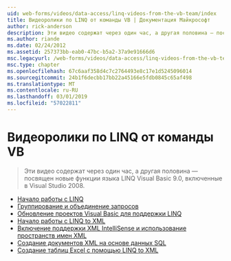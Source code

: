 ```yaml
---
uid: web-forms/videos/data-access/linq-videos-from-the-vb-team/index
title: Видеоролики по LINQ от команды VB | Документация Майкрософт
author: rick-anderson
description: Эти видео содержат через один час, а другая половина — посвящен новые функции языка LINQ Visual Basic 9.0, включенные в Visual Studio 2008.
ms.author: riande
ms.date: 02/24/2012
ms.assetid: 257373bb-eab0-47bc-b5a2-37a9e91666d6
msc.legacyurl: /web-forms/videos/data-access/linq-videos-from-the-vb-team
msc.type: chapter
ms.openlocfilehash: 67c6aaf358d4c7c2764493e8c17e1d5245096014
ms.sourcegitcommit: 24b1f6decbb17bb22a45166e5fdb0845c65af498
ms.translationtype: MT
ms.contentlocale: ru-RU
ms.lasthandoff: 03/01/2019
ms.locfileid: "57022811"
---
```

<a name="linq-videos-from-the-vb-team"></a>Видеоролики по LINQ от команды VB
====================
> Эти видео содержат через один час, а другая половина — посвящен новые функции языка LINQ Visual Basic 9.0, включенные в Visual Studio 2008.


- [Начало работы с LINQ](how-do-i-get-started-with-linq.md)
- [Группирование и объединение запросов](how-do-i-perform-group-and-aggregate-queries.md)
- [Обновление проектов Visual Basic для поддержки LINQ](how-do-i-upgrade-visual-basic-projects-to-enable-linq.md)
- [Начало работы с LINQ to XML](how-do-i-get-started-with-linq-to-xml.md)
- [Включение поддержки XML IntelliSense и использование пространств имен XML](how-do-i-enable-xml-intellisense-and-use-xml-namespaces.md)
- [Создание документов XML на основе данных SQL](how-do-i-create-xml-documents-from-sql-data.md)
- [Создание таблиц Excel с помощью LINQ to XML](how-do-i-create-excel-spreadsheets-using-linq-to-xml.md)
